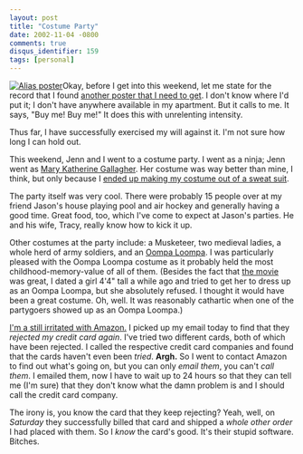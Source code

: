 ```yaml
---
layout: post
title: "Costume Party"
date: 2002-11-04 -0800
comments: true
disqus_identifier: 159
tags: [personal]
---
```

[![Alias
poster](https://hyqi8g.dm2302.livefilestore.com/y2pOz6KOxtq824bFutVoB79GpqjsAexnOph97M29Mq-_GG9EHaHALqxXrs8U1y9Op25hh8bgdWZk223UF7OQbqT1fhoy9J31Egt-Az_rLKJ71A/20021104aliasposter.jpg?psid=1)](http://www.ricksmovie.com/alai01-901_a1000-page.html)Okay,
before I get into this weekend, let me state for the record that I found
[another poster that I need to
get](http://www.ricksmovie.com/alai01-901_a1000-page.html). I don't know
where I'd put it; I don't have anywhere available in my apartment. But
it calls to me. It says, "Buy me! Buy me!" It does this with unrelenting
intensity.

 Thus far, I have successfully exercised my will against it. I'm not
sure how long I can hold out.

 This weekend, Jenn and I went to a costume party. I went as a ninja;
Jenn went as [Mary Katherine
Gallagher](http://shop.store.yahoo.com/halloweenexpo/markatgalcos.html).
Her costume was way better than mine, I think, but only because I [ended
up making my costume out of a sweat
suit](/archive/2002/10/14/not-enough-time.aspx).

 The party itself was very cool. There were probably 15 people over at
my friend Jason's house playing pool and air hockey and generally having
a good time. Great food, too, which I've come to expect at Jason's
parties. He and his wife, Tracy, really know how to kick it up.

 Other costumes at the party include: a Musketeer, two medieval ladies,
a whole herd of army soldiers, and an [Oompa
Loompa](http://www.oompa-loompas.net/). I was particularly pleased with
the Oompa Loompa costume as it probably held the most
childhood-memory-value of all of them. (Besides the fact that [the
movie](http://www.amazon.com/exec/obidos/ASIN/B00005QJEF/mhsvortex) was
great, I dated a girl 4'4" tall a while ago and tried to get her to
dress up as an Oompa Loompa, but she absolutely refused. I thought it
would have been a great costume. Oh, well. It was reasonably cathartic
when one of the partygoers showed up as an Oompa Loompa.)

 [I'm a still irritated with
Amazon.](/archive/2002/11/01/irritating-shopping.aspx) I picked up my
email today to find that they *rejected my credit card again*. I've
tried two different cards, both of which have been rejected. I called
the respective credit card companies and found that the cards haven't
even been *tried*. **Argh.** So I went to contact Amazon to find out
what's going on, but you can only *email them*, you can't *call them*. I
emailed them, now I have to wait up to 24 hours so that they can tell me
(I'm sure) that they don't know what the damn problem is and I should
call the credit card company.

 The irony is, you know the card that they keep rejecting? Yeah, well,
on *Saturday* they successfully billed that card and shipped a *whole
other order* I had placed with them. So I *know* the card's good. It's
their stupid software. Bitches.
